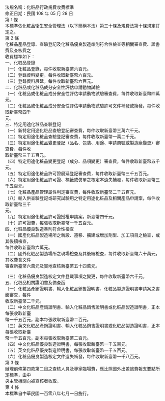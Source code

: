 法規名稱：化粧品行政規費收費標準  
修正日期：民國 108 年 05 月 28 日  
第 1 條  
本標準依化粧品衛生安全管理法（以下簡稱本法）第三十條及規費法第十條規定訂定之。  
第 2 條  
化粧品產品登錄、查驗登記及化粧品優良製造準則符合性檢查等相關審查費、證書費及查核費之  
收費標準如下：  
一、化粧品登錄  
（一）化粧品登錄，每件收取新臺幣六百元。  
（二）登錄資料變更，每件收取新臺幣六百元。  
（三）登錄資料展延，每件收取新臺幣六百元。  
二、化粧品或化粧品成分安全性評估申請動物試驗  
（一）化粧品或化粧品成分安全性評估申請動物試驗審查費，每件收取新臺幣四萬元。  
（二）化粧品或化粧品成分安全性評估申請動物試驗許可文件補發或換發，每件收取新臺幣四千  
元。  
三、特定用途化粧品查驗登記  
（一）新特定用途化粧品查驗登記審查費，每件收取新臺幣三萬六千元。  
（二）特定用途化粧品查驗登記審查費，每件收取新臺幣一萬二千元。  
（三）特定用途化粧品變更登記（品名、包裝、用途、申請商號或製造廠變更）審查費，每件收  
取新臺幣三千五百元。  
（四）特定用途化粧品變更登記（成分、品項變更）審查費，每件收取新臺幣五千元。  
（五）特定用途化粧品許可證展延登記審查費，每件收取新臺幣三千五百元。  
（六）特定用途化粧品許可證、標籤或仿單之核定本遺失補發，每件收取新臺幣三千五百元。  
（七）化粧品產品管理屬性判定審查費，每件收取新臺幣二千五百元。  
（八）輸入供查驗登記或研究試驗用之特定用途化粧品及相關產品申請案，每件收取新臺幣三千  
元。  
（九）特定用途化粧品許可證授權申請案，新臺幣四千元。  
（十）許可證費，每張收取新臺幣一千五百元。  
四、化粧品優良製造準則符合性檢查  
（一）國產化粧品製造場所之新設、遷移、擴建或增加劑型、加工項目之檢查，或其後續檢查，  
每件收取新臺幣六萬元。  
（二）國外化粧品製造場所之現場檢查及其後續檢查，每件收取新臺幣六十萬元，其收費含文件  
審查新臺幣六萬元及實地查核新臺幣五十四萬元。  


（三）化粧品優良製造核定文件登載事項之變更，每件收取新臺幣六千元。  
五、化粧品相關證明書及備查函  
（一）化粧品產銷證明書、輸入化粧品銷售證明書、化粧品製造證明書申請案之書面審查，每件  
收取新臺幣二千元。  
（二）中文化粧品產銷證明書、輸入化粧品銷售證明書或化粧品製造證明書，正本每張收取新臺  
幣一千五百元，副本每張收取新臺幣二百元。  
（三）英文化粧品產銷證明書、輸入化粧品銷售證明書或化粧品製造證明書，正本每張收取新臺  
幣一千五百元，副本每張收取新臺幣二百元。  
（四）中文化粧品優良製造證明書，每張收取新臺幣一千五百元。  
（五）英文化粧品優良製造證明書，每張收取新臺幣一千五百元。  
（六）化粧品優良製造核定文件遺失補發，每件收取新臺幣一千八百元。  
第 3 條  
辦理前條第四款第二目之查核人員及專家臨場費，應比照國外出差旅費報支要點所定標準，由中  
央主管機關向被查核者收取。  
第 4 條  
本標準自中華民國一百零八年七月一日施行。  


